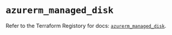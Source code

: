 # `azurerm_managed_disk`

Refer to the Terraform Registory for docs: [`azurerm_managed_disk`](https://registry.terraform.io/providers/hashicorp/azurerm/3.56.0/docs/resources/managed_disk).
